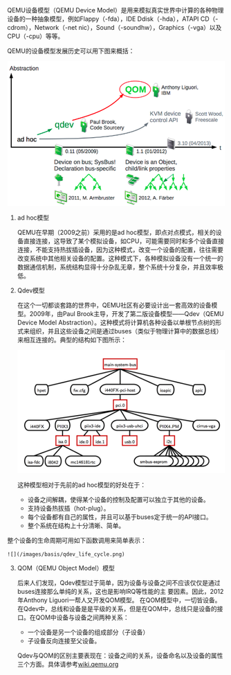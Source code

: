 QEMU设备模型（QEMU Device Model）是用来模拟真实世界中计算的各种物理设备的一种抽象模型，例如Flappy（-fda），IDE Ddisk（-hda），ATAPI CD（-cdrom），Network（-net nic），Sound（-soundhw），Graphics（-vga）以及CPU（-cpu）等等。

QEMU的设备模型发展历史可以用下图来概括：

![](/images/basis/qemu_device_model_hist.png)

1. ad hoc模型

    QEMU在早期（2009之前）采用的是ad hoc模型，即点对点模式，相关的设备直接连接，这导致了某个模拟设备，如CPU，可能需要同时和多个设备直接连接，不能支持热拔插设备，因为这种模式，改变一个设备的配置，往往需要改变系统中其他相关设备的配置。这种模式下，各种模拟设备没有一个统一的数据通信机制，系统结构显得十分杂乱无章，整个系统十分复杂，并且效率极低。

2. Qdev模型

    在这个一切都谈套路的世界中，QEMU社区有必要设计出一套高效的设备模型。2009年，由Paul Brook主导，开发了第二版设备模型——Qdev（QEMU Device Model Abstraction）。这种模式将计算机各种设备以单根节点树的形式来组织，并且这些设备之间是通过buses（类似于物理计算中的数据总线）来相互连接的。典型的结构如下图所示：

    ![](/images/basis/qemu_qdev_tree.png)

    这种模型相对于先前的ad hoc模型的好处在于：

    - 设备之间解耦，使得某个设备的控制及配置可以独立于其他的设备。
    - 支持设备热拔插（hot-plug）。
    - 每个设备都有自己的属性，并且可以基于buses定于统一的API接口。
    - 整个系统在结构上十分清晰、简单。

 整个设备的生命周期可用如下函数调用来简单表示：

    ![](/images/basis/qdev_life_cycle.png)

3. QOM（QEMU Object Model）模型

    后来人们发现，Qdev模型过于简单，因为设备与设备之间不应该仅仅是通过buses连接那么单纯的关系，这也是影响IRQ等性能的主    要因素。因此，2012年Anthony Liguori一帮人又开发QOM模型。
    在QOM模型中，一切皆设备。在Qdev中，总线和设备是是平级的关系，但是在QOM中，总线只是设备的接口。在QOM中设备与设备之间两种关系：

    - 一个设备是另一个设备的组成部分（子设备）
    - 子设备反向连接至父设备。

   Qdev与QOM的区别主要表现在：设备之间的关系，设备命名以及设备的属性三个方面。具体请参考[wiki.qemu.org](http://wiki.qemu.org/Features/QOM)


